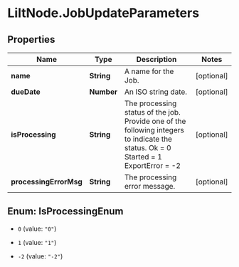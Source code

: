 # LiltNode.JobUpdateParameters

## Properties

Name | Type | Description | Notes
------------ | ------------- | ------------- | -------------
**name** | **String** | A name for the Job. | [optional] 
**dueDate** | **Number** | An ISO string date. | [optional] 
**isProcessing** | **String** | The processing status of the job. Provide one of the following integers to indicate the status.  Ok &#x3D; 0 Started &#x3D; 1 ExportError &#x3D; -2  | [optional] 
**processingErrorMsg** | **String** | The processing error message. | [optional] 



## Enum: IsProcessingEnum


* `0` (value: `"0"`)

* `1` (value: `"1"`)

* `-2` (value: `"-2"`)




